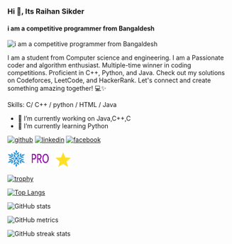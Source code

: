 ### Hi 👋, Its Raihan Sikder
#### i am a competitive programmer from Bangaldesh
![i am a competitive programmer from Bangaldesh](https://art-twerks.com/wp-content/uploads/2018/10/ai-head-android-robot-artist.gif)

I am a student  from Computer science and engineering. I am a Passionate coder and algorithm enthusiast. Multiple-time winner in coding competitions. Proficient in C++, Python, and Java. Check out my solutions on Codeforces, LeetCode, and HackerRank. Let's connect and create something amazing together! 💻✨



Skills: C/ C++ / python / HTML / Java

- 🔭 I’m currently working on Java,C++,C 
- 🌱 I’m currently learning Python 


[<img src='https://cdn.jsdelivr.net/npm/simple-icons@3.0.1/icons/github.svg' alt='github' height='40'>](https://github.com/Rahexa)  [<img src='https://cdn.jsdelivr.net/npm/simple-icons@3.0.1/icons/linkedin.svg' alt='linkedin' height='40'>](https://www.linkedin.com/in/raihan-sikder-773492271/)  [<img src='https://cdn.jsdelivr.net/npm/simple-icons@3.0.1/icons/facebook.svg' alt='facebook' height='40'>](https://www.facebook.com/neo.0020)  

<a href='https://archiveprogram.github.com/'><img src='https://raw.githubusercontent.com/acervenky/animated-github-badges/master/assets/acbadge.gif' width='40' height='40'></a> <a href='https://github.com/pricing'><img src='https://raw.githubusercontent.com/acervenky/animated-github-badges/master/assets/pro.gif' width='40' height='40'></a> <a href='https://stars.github.com/'><img src='https://raw.githubusercontent.com/acervenky/animated-github-badges/master/assets/starbadge.gif' width='35' height='35'></a> 

[![trophy](https://github-profile-trophy.vercel.app/?username=Rahexa)](https://github.com/ryo-ma/github-profile-trophy)

[![Top Langs](https://github-readme-stats.vercel.app/api/top-langs/?username=Rahexa)](https://github.com/anuraghazra/github-readme-stats)

![GitHub stats](https://github-readme-stats.vercel.app/api?username=Rahexa&show_icons=true)  

![GitHub metrics](https://metrics.lecoq.io/Rahexa)  

![GitHub streak stats](https://streak-stats.demolab.com/?user=Rahexa)  

